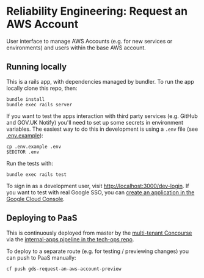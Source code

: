 Reliability Engineering: Request an AWS Account
===============================================

User interface to manage AWS Accounts (e.g. for new services or environments) and users within the base AWS account.

Running locally
---------------

This is a rails app, with dependencies managed by bundler. To run the app locally clone this repo, then:

```
bundle install
bundle exec rails server
```

If you want to test the apps interaction with third party services (e.g. GitHub
and GOV.UK Notify) you'll need to set up some secrets in environment variables.
The easiest way to do this in development is using a `.env` file (see [.env.example](.env.example)):

```
cp .env.example .env
$EDITOR .env
```

Run the tests with:

```
bundle exec rails test
```

To sign in as a development user, visit <http://localhost:3000/dev-login>. If you want to test with real Google SSO, you can [create an application in the Google Cloud Console](https://console.developers.google.com/apis/credentials).

Deploying to PaaS
-----------------

This is continuously deployed from master by the [multi-tenant Concourse](https://cd.gds-reliability.engineering) via the [internal-apps pipeline in the tech-ops repo](https://github.com/alphagov/tech-ops/blob/master/reliability-engineering/pipelines/internal-apps.yml).


To deploy to a separate route (e.g. for testing / previewing changes) you can push to PaaS manually:

```
cf push gds-request-an-aws-account-preview
```
